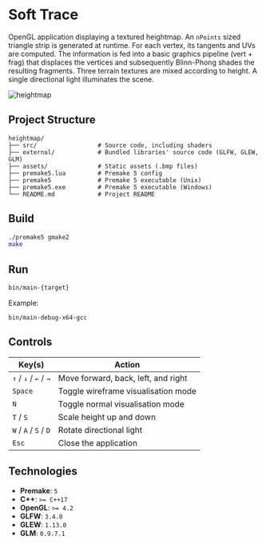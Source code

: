 # Soft Trace

OpenGL application displaying a textured heightmap.
An `nPoints` sized triangle strip is generated at runtime. For each vertex, its tangents and UVs are computed. 
The information is fed into a basic graphics pipeline (vert + frag) that displaces the vertices 
and subsequently Blinn-Phong shades the resulting fragments. Three terrain textures are mixed according to height.
A single directional light illuminates the scene.

![heightmap](https://github.com/user-attachments/assets/893ab962-5d3c-440b-b562-1c01093ce4b6)

## Project Structure

```plaintext
heightmap/
├── src/                 # Source code, including shaders
├── external/            # Bundled libraries' source code (GLFW, GLEW, GLM)
├── assets/              # Static assets (.bmp files)
├── premake5.lua         # Premake 5 config
├── premake5             # Premake 5 executable (Unix)
├── premake5.exe         # Premake 5 executable (Windows)
└── README.md            # Project README
```

## Build

```bash
./premake5 gmake2
make
```

## Run

```bash
bin/main-{target}
```

Example:

```shell
bin/main-debug-x64-gcc
```

## Controls

| Key(s)                  | Action                                |
|-------------------------|---------------------------------------|
| `↑` / `↓` / `←` / `→`   | Move forward, back, left, and right   |
| `Space`                 | Toggle wireframe visualisation mode   |
| `N`                     | Toggle normal visualisation mode      |
| `T` / `S`               | Scale height up and down              |
| `W` / `A` / `S` / `D`   | Rotate directional light              |
| `Esc`                   | Close the application                 |

## Technologies

* **Premake**: `5`
* **C++**: `>= C++17`
* **OpenGL**: `>= 4.2`
* **GLFW**: `3.4.0`
* **GLEW**: `1.13.0`
* **GLM**: `0.9.7.1`
